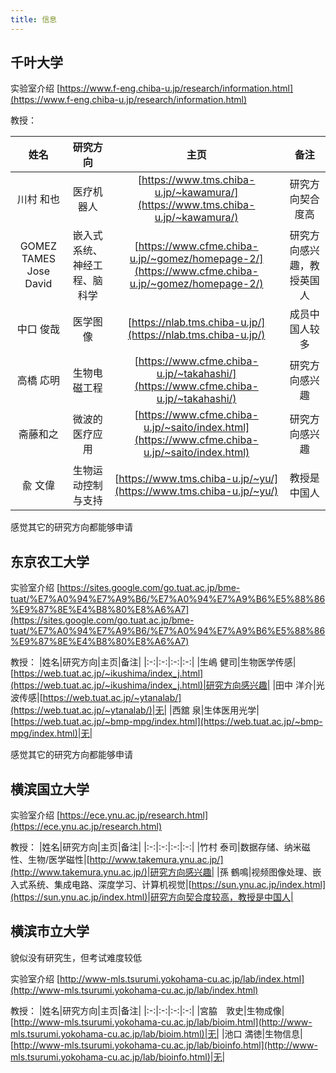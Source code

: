 ```yaml
---
title: 信息
---
```

## 千叶大学

实验室介绍 [https://www.f-eng.chiba-u.jp/research/information.html](https://www.f-eng.chiba-u.jp/research/information.html)

教授：

|姓名|研究方向|主页|备注|
|:-:|:-:|:-:|:-:|
|川村 和也|医疗机器人|[https://www.tms.chiba-u.jp/~kawamura/](https://www.tms.chiba-u.jp/~kawamura/)|研究方向契合度高|
|GOMEZ TAMES Jose David|嵌入式系统、神经工程、脑科学|[https://www.cfme.chiba-u.jp/~gomez/homepage-2/](https://www.cfme.chiba-u.jp/~gomez/homepage-2/)|研究方向感兴趣，教授英国人|
|中口 俊哉|医学图像|[https://nlab.tms.chiba-u.jp/](https://nlab.tms.chiba-u.jp/)|成员中国人较多|
|高橋 応明|生物电磁工程|[https://www.cfme.chiba-u.jp/~takahashi/](https://www.cfme.chiba-u.jp/~takahashi/)|研究方向感兴趣|
|斋藤和之|微波的医疗应用|[https://www.cfme.chiba-u.jp/~saito/index.html](https://www.cfme.chiba-u.jp/~saito/index.html)|研究方向感兴趣|
|兪 文偉|生物运动控制与支持|[https://www.tms.chiba-u.jp/~yu/](https://www.tms.chiba-u.jp/~yu/)|教授是中国人|

感觉其它的研究方向都能够申请

## 东京农工大学

实验室介绍 [https://sites.google.com/go.tuat.ac.jp/bme-tuat/%E7%A0%94%E7%A9%B6/%E7%A0%94%E7%A9%B6%E5%88%86%E9%87%8E%E4%B8%80%E8%A6%A7](https://sites.google.com/go.tuat.ac.jp/bme-tuat/%E7%A0%94%E7%A9%B6/%E7%A0%94%E7%A9%B6%E5%88%86%E9%87%8E%E4%B8%80%E8%A6%A7)

教授：
|姓名|研究方向|主页|备注|
|:-:|:-:|:-:|:-:|
|生嶋 健司|生物医学传感|[https://web.tuat.ac.jp/~ikushima/index_j.html](https://web.tuat.ac.jp/~ikushima/index_j.html)|研究方向感兴趣|
|田中 洋介|光波传感|[https://web.tuat.ac.jp/~ytanalab/](https://web.tuat.ac.jp/~ytanalab/)|无|
|西舘 泉|生体医用光学|[https://web.tuat.ac.jp/~bmp-mpg/index.html](https://web.tuat.ac.jp/~bmp-mpg/index.html)|无|

感觉其它的研究方向都能够申请

## 横滨国立大学

实验室介绍 [https://ece.ynu.ac.jp/research.html](https://ece.ynu.ac.jp/research.html)

教授：
|姓名|研究方向|主页|备注|
|:-:|:-:|:-:|:-:|
|竹村 泰司|数据存储、纳米磁性、生物/医学磁性|[http://www.takemura.ynu.ac.jp/](http://www.takemura.ynu.ac.jp/)|研究方向感兴趣|
|孫 鶴鳴|视频图像处理、嵌入式系统、集成电路、深度学习、计算机视觉|[https://sun.ynu.ac.jp/index.html](https://sun.ynu.ac.jp/index.html)|研究方向契合度较高，教授是中国人|

## 横滨市立大学

貌似没有研究生，但考试难度较低

实验室介绍 [http://www-mls.tsurumi.yokohama-cu.ac.jp/lab/index.html](http://www-mls.tsurumi.yokohama-cu.ac.jp/lab/index.html)

教授：
|姓名|研究方向|主页|备注|
|:-:|:-:|:-:|:-:|
|宮脇　敦史|生物成像|[http://www-mls.tsurumi.yokohama-cu.ac.jp/lab/bioim.html](http://www-mls.tsurumi.yokohama-cu.ac.jp/lab/bioim.html)|无|
|池口 満徳|生物信息|[http://www-mls.tsurumi.yokohama-cu.ac.jp/lab/bioinfo.html](http://www-mls.tsurumi.yokohama-cu.ac.jp/lab/bioinfo.html)|无|
